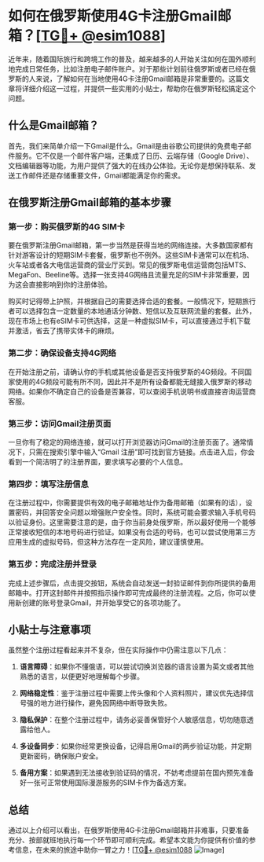 # 如何在俄罗斯使用4G卡注册Gmail邮箱？[[TG💪+ @esim1088](https://t.me/s/esim1088)]

近年来，随着国际旅行和跨境工作的普及，越来越多的人开始关注如何在国外顺利地完成日常任务，比如注册电子邮件账户。对于那些计划前往俄罗斯或者已经在俄罗斯的人来说，了解如何在当地使用4G卡注册Gmail邮箱是非常重要的。这篇文章将详细介绍这一过程，并提供一些实用的小贴士，帮助你在俄罗斯轻松搞定这个问题。

## 什么是Gmail邮箱？

首先，我们来简单介绍一下Gmail是什么。Gmail是由谷歌公司提供的免费电子邮件服务。它不仅是一个邮件客户端，还集成了日历、云端存储（Google Drive）、文档编辑器等功能，为用户提供了强大的在线办公体验。无论你是想保持联系、发送工作邮件还是存储重要文件，Gmail都能满足你的需求。

## 在俄罗斯注册Gmail邮箱的基本步骤

### 第一步：购买俄罗斯的4G SIM卡

要在俄罗斯注册Gmail邮箱，第一步当然是获得当地的网络连接。大多数国家都有针对游客设计的短期SIM卡套餐，俄罗斯也不例外。这些SIM卡通常可以在机场、火车站或者各大电信运营商的营业厅买到。常见的俄罗斯电信运营商包括MTS、MegaFon、Beeline等。选择一张支持4G网络且流量充足的SIM卡非常重要，因为这会直接影响到你的注册体验。

购买时记得带上护照，并根据自己的需要选择合适的套餐。一般情况下，短期旅行者可以选择包含一定数量的本地通话分钟数、短信以及互联网流量的套餐。此外，现在市场上也有eSIM卡可供选择，这是一种虚拟SIM卡，可以直接通过手机下载并激活，省去了携带实体卡的麻烦。

### 第二步：确保设备支持4G网络

在开始注册之前，请确认你的手机或其他设备是否支持俄罗斯的4G频段。不同国家使用的4G频段可能有所不同，因此并不是所有设备都能无缝接入俄罗斯的移动网络。如果你不确定自己的设备是否兼容，可以查阅手机说明书或直接咨询运营商客服。

### 第三步：访问Gmail注册页面

一旦你有了稳定的网络连接，就可以打开浏览器访问Gmail的注册页面了。通常情况下，只需在搜索引擎中输入“Gmail 注册”即可找到官方链接。点击进入后，你会看到一个简洁明了的注册界面，要求填写必要的个人信息。

### 第四步：填写注册信息

在注册过程中，你需要提供有效的电子邮箱地址作为备用邮箱（如果有的话），设置密码，并回答安全问题以增强账户安全性。同时，系统可能会要求输入手机号码以验证身份。这里需要注意的是，由于你当前身处俄罗斯，所以最好使用一个能够正常接收短信的本地号码进行验证。如果没有合适的号码，也可以尝试使用第三方应用生成的虚拟号码，但这种方法存在一定风险，建议谨慎使用。

### 第五步：完成注册并登录

完成上述步骤后，点击提交按钮，系统会自动发送一封验证邮件到你所提供的备用邮箱中。打开这封邮件并按照指示操作即可完成最终的注册流程。之后，你可以使用新创建的账号登录Gmail，并开始享受它的各项功能了。

## 小贴士与注意事项

虽然整个注册过程看起来并不复杂，但在实际操作中仍需注意以下几点：

1. **语言障碍**：如果你不懂俄语，可以尝试切换浏览器的语言设置为英文或者其他熟悉的语言，以便更好地理解每个步骤。
   
2. **网络稳定性**：鉴于注册过程中需要上传头像和个人资料照片，建议优先选择信号强的地方进行操作，避免因网络中断导致失败。

3. **隐私保护**：在整个注册过程中，请务必妥善保管好个人敏感信息，切勿随意透露给他人。

4. **多设备同步**：如果你经常更换设备，记得启用Gmail的两步验证功能，并定期更新密码，确保账户安全。

5. **备用方案**：如果遇到无法接收到验证码的情况，不妨考虑提前在国内预先准备好一张可正常使用国际漫游服务的SIM卡作为备选方案。

## 总结

通过以上介绍可以看出，在俄罗斯使用4G卡注册Gmail邮箱并非难事，只要准备充分、按部就班地执行每一个环节即可顺利完成。希望本文能为你提供有价值的参考信息，在未来的旅途中助你一臂之力！[[TG💪+ @esim1088](https://t.me/s/esim1088) ![Image](https://i.postimg.cc/4NQfJmqS/Snipaste-2025-05-13-00-14-12.png)]